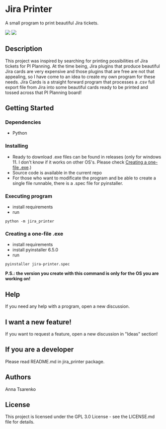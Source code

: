 # Jira Printer

A small program to print beautiful Jira tickets.

<img src="https://img.shields.io/badge/Python-FFD43B?style=for-the-badge&logo=python&logoColor=blue"/>
<img src="https://img.shields.io/badge/Jira-0052CC?style=for-the-badge&amp;logo=Jira&amp;logoColor=white"/>

## Description

This project was inspired by searching for printing possibilities of Jira tickets for PI Planning.
At the time being, Jira plugins that produce beautiful Jira cards are very expensive and those plugins that are free are not that appealing, so I have come to an idea to create my own program for these needs.
Jira Cards is a straight forward program that processes a .csv full export file from Jira into some beautiful cards ready to be printed and tossed across that PI Planning board!

## Getting Started

### Dependencies

* Python

### Installing

* Ready to download .exe files can be found in releases (only for windows 11. I don't know if it works on other OS's. Please check [Creating a one-file .exe](#creating-a-one-file-exe).)
* Source code is available in the current repo
* For those who want to modificate the program and be able to create a single file runnable, there is a .spec file for pyinstaller.

### Executing program

* install requirements
* run
```
python -m jira_printer
```

### Creating a one-file .exe

* install requirements
* install pyinstaller 6.5.0
* run
```
pyinstaller jira-printer.spec
```
**P.S.: the version you create with this command is only for the OS you are working on!**

## Help

If you need any help with a program, open a new discussion.

## I want a new feature!

If you want to request a feature, open a new discussion in "Ideas" section!

## If you are a developer

Please read README.md in jira_printer package.

## Authors

Anna Tsarenko

## License

This project is licensed under the GPL 3.0 License - see the LICENSE.md file for details.